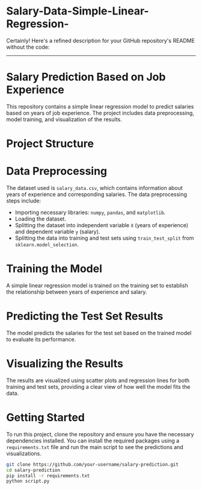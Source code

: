 # Salary-Data-Simple-Linear-Regression-
Certainly! Here's a refined description for your GitHub repository's README without the code:

---

# Salary Prediction Based on Job Experience

This repository contains a simple linear regression model to predict salaries based on years of job experience. The project includes data preprocessing, model training, and visualization of the results.

# Project Structure

# Data Preprocessing
The dataset used is `salary_data.csv`, which contains information about years of experience and corresponding salaries. The data preprocessing steps include:
- Importing necessary libraries: `numpy`, `pandas`, and `matplotlib`.
- Loading the dataset.
- Splitting the dataset into independent variable `X` (years of experience) and dependent variable `y` (salary).
- Splitting the data into training and test sets using `train_test_split` from `sklearn.model_selection`.

# Training the Model
A simple linear regression model is trained on the training set to establish the relationship between years of experience and salary.

# Predicting the Test Set Results
The model predicts the salaries for the test set based on the trained model to evaluate its performance.

# Visualizing the Results
The results are visualized using scatter plots and regression lines for both training and test sets, providing a clear view of how well the model fits the data.

# Getting Started
To run this project, clone the repository and ensure you have the necessary dependencies installed. You can install the required packages using a `requirements.txt` file and run the main script to see the predictions and visualizations.

```sh
git clone https://github.com/your-username/salary-prediction.git
cd salary-prediction
pip install -r requirements.txt
python script.py
```
